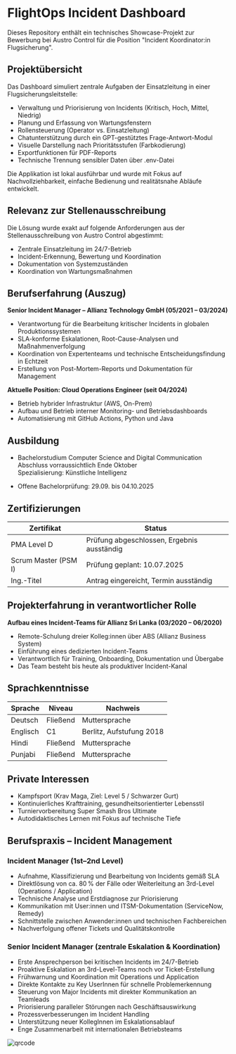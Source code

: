 # FlightOps Incident Dashboard

Dieses Repository enthält ein technisches Showcase-Projekt zur Bewerbung bei Austro Control für die Position "Incident Koordinator:in Flugsicherung".

## Projektübersicht

Das Dashboard simuliert zentrale Aufgaben der Einsatzleitung in einer Flugsicherungsleitstelle:

- Verwaltung und Priorisierung von Incidents (Kritisch, Hoch, Mittel, Niedrig)
- Planung und Erfassung von Wartungsfenstern
- Rollensteuerung (Operator vs. Einsatzleitung)
- Chatunterstützung durch ein GPT-gestütztes Frage-Antwort-Modul
- Visuelle Darstellung nach Prioritätsstufen (Farbkodierung)
- Exportfunktionen für PDF-Reports
- Technische Trennung sensibler Daten über .env-Datei

Die Applikation ist lokal ausführbar und wurde mit Fokus auf Nachvollziehbarkeit, einfache Bedienung und realitätsnahe Abläufe entwickelt.

## Relevanz zur Stellenausschreibung

Die Lösung wurde exakt auf folgende Anforderungen aus der Stellenausschreibung von Austro Control abgestimmt:

- Zentrale Einsatzleitung im 24/7-Betrieb
- Incident-Erkennung, Bewertung und Koordination
- Dokumentation von Systemzuständen
- Koordination von Wartungsmaßnahmen

## Berufserfahrung (Auszug)

**Senior Incident Manager – Allianz Technology GmbH (05/2021 – 03/2024)**  
- Verantwortung für die Bearbeitung kritischer Incidents in globalen Produktionssystemen
- SLA-konforme Eskalationen, Root-Cause-Analysen und Maßnahmenverfolgung
- Koordination von Expertenteams und technische Entscheidungsfindung in Echtzeit
- Erstellung von Post-Mortem-Reports und Dokumentation für Management

**Aktuelle Position: Cloud Operations Engineer (seit 04/2024)**  
- Betrieb hybrider Infrastruktur (AWS, On-Prem)
- Aufbau und Betrieb interner Monitoring- und Betriebsdashboards
- Automatisierung mit GitHub Actions, Python und Java

## Ausbildung

- Bachelorstudium Computer Science and Digital Communication  
  Abschluss vorraussichtlich Ende Oktober   
  Spezialisierung: Künstliche Intelligenz 

- Offene Bachelorprüfung: 29.09. bis 04.10.2025

## Zertifizierungen

| Zertifikat                   | Status                      |
|-----------------------------|-----------------------------|
| PMA Level D                 | Prüfung abgeschlossen, Ergebnis ausständig |
| Scrum Master (PSM I)       | Prüfung geplant: 10.07.2025 |
| Ing.-Titel                 | Antrag eingereicht, Termin ausständig |


## Projekterfahrung in verantwortlicher Rolle

**Aufbau eines Incident-Teams für Allianz Sri Lanka (03/2020 – 06/2020)**  
- Remote-Schulung dreier Kolleg:innen über ABS (Allianz Business System)
- Einführung eines dedizierten Incident-Teams
- Verantwortlich für Training, Onboarding, Dokumentation und Übergabe
- Das Team besteht bis heute als produktiver Incident-Kanal

## Sprachkenntnisse

| Sprache    | Niveau  | Nachweis                       |
|------------|---------|--------------------------------|
| Deutsch    | Fließend      | Muttersprache       |
| Englisch   | C1      | Berlitz, Aufstufung 2018       |
| Hindi      | Fließend| Muttersprache                  |
| Punjabi    | Fließend| Muttersprache                  |

## Private Interessen

- Kampfsport (Krav Maga, Ziel: Level 5 / Schwarzer Gurt)
- Kontinuierliches Krafttraining, gesundheitsorientierter Lebensstil
- Turniervorbereitung Super Smash Bros Ultimate
- Autodidaktisches Lernen mit Fokus auf technische Tiefe


## Berufspraxis – Incident Management

### Incident Manager (1st–2nd Level)

- Aufnahme, Klassifizierung und Bearbeitung von Incidents gemäß SLA
- Direktlösung von ca. 80 % der Fälle oder Weiterleitung an 3rd-Level (Operations / Application)
- Technische Analyse und Erstdiagnose zur Priorisierung
- Kommunikation mit User:innen und ITSM-Dokumentation (ServiceNow, Remedy)
- Schnittstelle zwischen Anwender:innen und technischen Fachbereichen
- Nachverfolgung offener Tickets und Qualitätskontrolle

### Senior Incident Manager (zentrale Eskalation & Koordination)

- Erste Ansprechperson bei kritischen Incidents im 24/7-Betrieb
- Proaktive Eskalation an 3rd-Level-Teams noch vor Ticket-Erstellung
- Frühwarnung und Koordination mit Operations und Application
- Direkte Kontakte zu Key UserInnen für schnelle Problemerkennung
- Steuerung von Major Incidents mit direkter Kommunikation an Teamleads
- Priorisierung paralleler Störungen nach Geschäftsauswirkung
- Prozessverbesserungen im Incident Handling
- Unterstützung neuer KollegInnen im Eskalationsablauf
- Enge Zusammenarbeit mit internationalen Betriebsteams

![qrcode](https://github.com/user-attachments/assets/a40513e3-0ad7-4d94-94eb-03916ea02d50)
